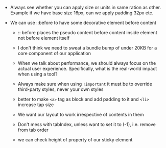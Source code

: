 - Always see whether you can apply size or units in same ration as other. Example if we have base size 16px, can we apply padding 32px etc.
  
- We can use ::before to have some decorative element before content
  - :: before places the pseudo content before content inside element not before element itself
  
  - I don't think we need to sweat a bundle bump of under 20KB for a core component of our application
  
  - When we talk about performance, we should always focus on the actual user experience. Specifically, what is the real-world impact when using a tool?
  
  - Always make sure when using `!important` it must be to override third-party styles, never your own styles
  
  - better to make ```<a>``` tag as block and add padding to it and ```<li>``` increase tap size

  - We want our layout to work irrespective of contents in them 

  - Don't mess with tabIndex, unless want to set it to (-1), i.e. remove from tab order

  - we can check height of property of our sticky element